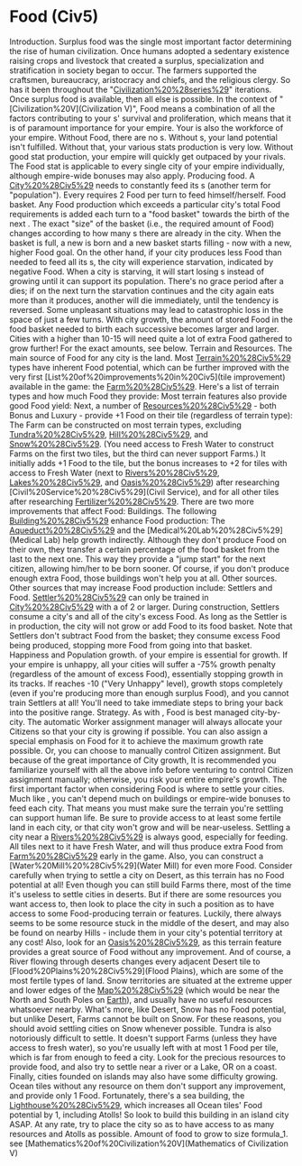 # Food (Civ5)

Introduction.
Surplus food was the single most important factor determining the rise of human civilization. Once humans adopted a sedentary existence raising crops and livestock that created a surplus, specialization and stratification in society began to occur. The farmers supported the craftsmen, bureaucracy, aristocracy and chiefs, and the religious clergy. So has it been throughout the "[Civilization%20%28series%29](Civilization)" iterations. Once surplus food is available, then all else is possible.
In the context of "[Civilization%20V](Civilization V)", Food means a combination of all the factors contributing to your s' survival and proliferation, which means that it is of paramount importance for your empire. Your is also the workforce of your empire. Without Food, there are no s. Without s, your land potential isn't fulfilled. Without that, your various stats production is very low. Without good stat production, your empire will quickly get outpaced by your rivals.
The Food stat is applicable to every single city of your empire individually, although empire-wide bonuses may also apply.
Producing food.
A [City%20%28Civ5%29](city) needs to constantly feed its s (another term for "population"). Every requires 2 Food per turn to feed himself/herself.
Food basket.
Any Food production which exceeds a particular city's total Food requirements is added each turn to a "food basket" towards the birth of the next . The exact "size" of the basket (i.e., the required amount of Food) changes according to how many s there are already in the city. When the basket is full, a new is born and a new basket starts filling - now with a new, higher Food goal.
On the other hand, if your city produces less Food than needed to feed all its s, the city will experience starvation, indicated by negative Food. When a city is starving, it will start losing s instead of growing until it can support its population. There's no grace period after a dies; if on the next turn the starvation continues and the city again eats more than it produces, another will die immediately, until the tendency is reversed. Some unpleasant situations may lead to catastrophic loss in the space of just a few turns.
With city growth, the amount of stored Food in the food basket needed to birth each successive becomes larger and larger. Cities with a higher than 10-15 will need quite a lot of extra Food gathered to grow further! For the exact amounts, see below.
Terrain and Resources.
The main source of Food for any city is the land. Most [Terrain%20%28Civ5%29](terrain) types have inherent Food potential, which can be further improved with the very first [List%20of%20improvements%20in%20Civ5](tile improvement) available in the game: the [Farm%20%28Civ5%29](Farm). Here's a list of terrain types and how much Food they provide:
Most terrain features also provide good Food yield:
Next, a number of [Resources%20%28Civ5%29](resources) - both Bonus and Luxury - provide +1 Food on their tile (regardless of terrain type):
The Farm can be constructed on most terrain types, excluding [Tundra%20%28Civ5%29](Tundra), [Hill%20%28Civ5%29](Hills), and [Snow%20%28Civ5%29](Snow). (You need access to Fresh Water to construct Farms on the first two tiles, but the third can never support Farms.) It initially adds +1 Food to the tile, but the bonus increases to +2 for tiles with access to Fresh Water (next to [Rivers%20%28Civ5%29](Rivers), [Lakes%20%28Civ5%29](Lakes), and [Oasis%20%28Civ5%29](Oases)) after researching [Civil%20Service%20%28Civ5%29](Civil Service), and for all other tiles after researching [Fertilizer%20%28Civ5%29](Fertilizer).
There are two more improvements that affect Food:
Buildings.
The following [Building%20%28Civ5%29](buildings) enhance Food production:
The [Aqueduct%20%28Civ5%29](Aqueduct) and the [Medical%20Lab%20%28Civ5%29](Medical Lab) help growth indirectly. Although they don't produce Food on their own, they transfer a certain percentage of the food basket from the last to the next one. This way they provide a "jump start" for the next citizen, allowing him/her to be born sooner. Of course, if you don't produce enough extra Food, those buildings won't help you at all.
Other sources.
Other sources that may increase Food production include:
Settlers and Food.
[Settler%20%28Civ5%29](Settlers) can only be trained in [City%20%28Civ5%29](cities) with a of 2 or larger. During construction, Settlers consume a city's and all of the city's excess Food. As long as the Settler is in production, the city will not grow or add Food to its food basket. Note that Settlers don't subtract Food from the basket; they consume excess Food being produced, stopping more Food from going into that basket.
Happiness and Population growth.
 of your empire is essential for growth. If your empire is unhappy, all your cities will suffer a -75% growth penalty (regardless of the amount of excess Food), essentially stopping growth in its tracks. If reaches -10 ("Very Unhappy" level), growth stops completely (even if you're producing more than enough surplus Food), and you cannot train Settlers at all! You'll need to take immediate steps to bring your back into the positive range.
Strategy.
As with , Food is best managed city-by-city. The automatic Worker assignment manager will always allocate your Citizens so that your city is growing if possible. You can also assign a special emphasis on Food for it to achieve the maximum growth rate possible. Or, you can choose to manually control Citizen assignment. But because of the great importance of City growth, It is recommended you familiarize yourself with all the above info before venturing to control Citizen assignment manually; otherwise, you risk your entire empire's growth.
The first important factor when considering Food is where to settle your cities. Much like , you can't depend much on buildings or empire-wide bonuses to feed each city. That means you must make sure the terrain you're settling can support human life. Be sure to provide access to at least some fertile land in each city, or that city won't grow and will be near-useless.
Settling a city near a [Rivers%20%28Civ5%29](River) is always good, especially for feeding. All tiles next to it have Fresh Water, and will thus produce extra Food from [Farm%20%28Civ5%29](Farms) early in the game. Also, you can construct a [Water%20Mill%20%28Civ5%29](Water Mill) for even more Food.
Consider carefully when trying to settle a city on Desert, as this terrain has no Food potential at all! Even though you can still build Farms there, most of the time it's useless to settle cities in deserts. But if there are some resources you want access to, then look to place the city in such a position as to have access to some Food-producing terrain or features. Luckily, there always seems to be some resource stuck in the middle of the desert, and may also be found on nearby Hills - include them in your city's potential territory at any cost! Also, look for an [Oasis%20%28Civ5%29](Oasis), as this terrain feature provides a great source of Food without any improvement. And of course, a River flowing through deserts changes every adjacent Desert tile to [Flood%20Plains%20%28Civ5%29](Flood Plains), which are some of the most fertile types of land.
Snow territories are situated at the extreme upper and lower edges of the [Map%20%28Civ5%29](map) (which would be near the North and South Poles on [Earth](Earth)), and usually have no useful resources whatsoever nearby. What's more, like Desert, Snow has no Food potential, but unlike Desert, Farms cannot be built on Snow. For these reasons, you should avoid settling cities on Snow whenever possible.
Tundra is also notoriously difficult to settle. It doesn't support Farms (unless they have access to fresh water), so you're usually left with at most 1 Food per tile, which is far from enough to feed a city. Look for the precious resources to provide food, and also try to settle near a river or a Lake, OR on a coast.
Finally, cities founded on islands may also have some difficulty growing. Ocean tiles without any resource on them don't support any improvement, and provide only 1 Food. Fortunately, there's a sea building, the [Lighthouse%20%28Civ5%29](Lighthouse), which increases all Ocean tiles' Food potential by 1, including Atolls! So look to build this building in an island city ASAP. At any rate, try to place the city so as to have access to as many resources and Atolls as possible.
Amount of food to grow to size formula_1.
see [Mathematics%20of%20Civilization%20V](Mathematics of Civilization V)